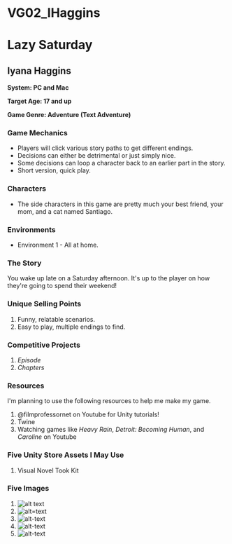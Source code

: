 # VG02_IHaggins
# Lazy Saturday

## Iyana Haggins

__System: PC and Mac__

__Target Age: 17 and up__

__Game Genre: Adventure (Text Adventure)__

### Game Mechanics
- Players will click various story paths to get different endings.
- Decisions can either be detrimental or just simply nice.
- Some decisions can loop a character back to an earlier part in the story.
- Short version, quick play.

### Characters
- The side characters in this game are pretty much your best friend, your mom, and a cat named Santiago.

### Environments
- Environment 1 - All at home.

### The Story
You wake up late on a Saturday afternoon. It's up to the player on how they're going to spend their weekend! 

### Unique Selling Points
1. Funny, relatable scenarios.
2. Easy to play, multiple endings to find.

### Competitive Projects
1. *Episode*
2. *Chapters*

### Resources
I'm planning to use the following resources to help me make my game.
1. @filmprofessornet on Youtube for Unity tutorials!
2. Twine
3. Watching games like *Heavy Rain*, *Detroit: Becoming Human*, and *Caroline* on Youtube

### Five Unity Store Assets I May Use
1. Visual Novel Took Kit

### Five Images
1. ![alt text](http://s3.amazonaws.com/journal.laurelmercantile.com/uploads/2014/11/Screen-shot-2014-11-16-at-11.29.42-PM1.png "Cozy Home")
2. ![alt=text](https://data.whicdn.com/images/316924097/large.png "Netflix")
3. ![alt-text](https://www.wallpaperup.com/uploads/wallpapers/2014/03/17/300408/8b8d6cebb9413d6583aa5c1dfabc273f.jpg "Stalker in Window")
4. ![alt-text](https://myworldmark.files.wordpress.com/2013/05/road-trip.jpg "Beach Road Trip")
5. ![alt-text](https://img1.southernliving.timeinc.net/sites/default/files/styles/4_3_horizontal_-_1200x900/public/image/2017/05/main/grocery_cart-514935473.jpg?itok=fqYQxWR1 "Super Market")
